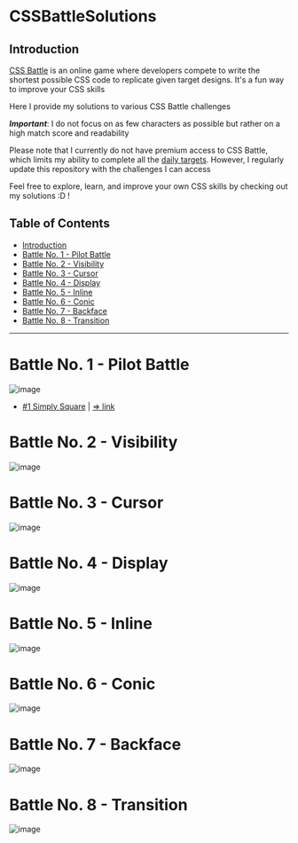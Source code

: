 # CSSBattleSolutions

## Introduction
[CSS Battle](https://cssbattle.dev/) is an online game where developers compete to write the shortest possible CSS code to replicate given target designs. It's a fun way to improve your CSS skills

Here I provide my solutions to various CSS Battle challenges

**_*Important*_**: I do not focus on as few characters as possible but rather on a high match score and readability

Please note that I currently do not have premium access to CSS Battle, which limits my ability to complete all the [daily targets](./Daily%20Targets/). However, I regularly update this repository with the challenges I can access

Feel free to explore, learn, and improve your own CSS skills by checking out my solutions :D !

## Table of Contents

- [Introduction](#introduction)
- [Battle No. 1 - Pilot Battle](#battle-no-1---pilot-battle)
- [Battle No. 2 - Visibility](#battle-no-2---visibility)
- [Battle No. 3 - Cursor](#battle-no-3---cursor)
- [Battle No. 4 - Display](#battle-no-4---display)
- [Battle No. 5 - Inline](#battle-no-5---inline)
- [Battle No. 6 - Conic](#battle-no-6---conic)
- [Battle No. 7 - Backface](#battle-no-7---backface)
- [Battle No. 8 - Transition](#battle-no-8---transition)

---

# Battle No. 1 - Pilot Battle

![image](https://github.com/user-attachments/assets/344bddee-16c3-4fc8-a2dd-92c11a8b4f4a)

- [#1 Simply Square](Battle-01-PilotBattle/01-SimplySquare.html) | [=> link](https://cssbattle.dev/play/1)

# Battle No. 2 - Visibility

![image](https://github.com/user-attachments/assets/e77da1b1-c1b7-45ac-b575-064d59a2c90b)

# Battle No. 3 - Cursor

![image](https://github.com/user-attachments/assets/997a16ea-3d50-48be-bc5f-3f73416e741f)

# Battle No. 4 - Display

![image](https://github.com/user-attachments/assets/07de63bb-0006-43ed-b925-343ee8a997de)

# Battle No. 5 - Inline

![image](https://github.com/user-attachments/assets/fab833d9-dd9b-4f4f-be65-874183c55b73)

# Battle No. 6 - Conic

![image](https://github.com/user-attachments/assets/64bb4767-f5e7-4fd8-a397-4fb7b0e22c11)

# Battle No. 7 - Backface

![image](https://github.com/user-attachments/assets/407a8afb-c338-4590-844c-3e9e6b80dbc2)

# Battle No. 8 - Transition

![image](https://github.com/user-attachments/assets/341ba34c-8c1f-4a1d-a689-e76823cdec43)
